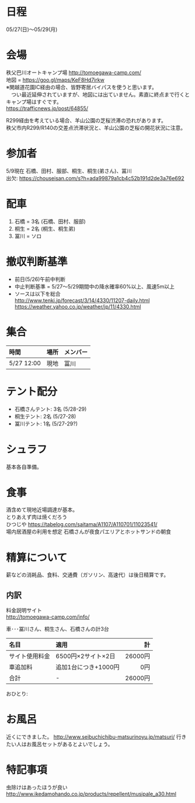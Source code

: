 # 日程
05/27(日)〜05/29(月)

# 会場
秩父巴川オートキャンプ場
http://tomoegawa-camp.com/  
地図 = https://goo.gl/maps/KeF8Hd7irkw   
※関越道花園IC経由の場合、皆野寄居バイパスを使うと思います。  
　つい最近延伸されていますが、地図には出ていません。素直に終点まで行くとキャンプ場はすぐです。  
https://trafficnews.jp/post/64855/

R299経由を考えている場合、羊山公園の芝桜渋滞の恐れがあります。  
秩父市内R299/R140の交差点渋滞状況と、羊山公園の芝桜の開花状況に注意。


# 参加者
5/9現在
石橋、田村、服部、桐生、桐生(弟さん)、冨川  
出欠: https://chouseisan.com/s?h=ada99879a1cb4c52b191d2de3a76e692  

# 配車
1. 石橋 = 3名 (石橋、田村、服部)  
2. 桐生 = 2名 (桐生、桐生弟)  
3. 冨川 = ソロ  

# 撤収判断基準
- 前日(5/26)午前中判断  
- 中止判断基準 = 5/27〜5/29期間中の降水確率60%以上、風速5m以上
- ソースは以下を総合    
http://www.tenki.jp/forecast/3/14/4330/11207-daily.html  
https://weather.yahoo.co.jp/weather/jp/11/4330.html 

# 集合
|時間|場所|メンバー|
|:--|:--|:--|
|5/27 12:00|現地|冨川| 

# テント配分
* 石橋さんテント: 3名 (5/28-29)
* 桐生テント: 2名 (5/27-28)
* 冨川テント: 1名 (5/27-29?)

# シュラフ
基本各自準備。

# 食事
酒含めて現地近場調達が基本。  
とりあえず肉は焼くだろう  
ひつじや https://tabelog.com/saitama/A1107/A110701/11023541/  
場内居酒屋の利用を想定 
石橋さんが夜食パエリアとホットサンドの朝食 

# 精算について
薪などの消耗品、食料、交通費（ガソリン、高速代）は後日精算です。  

## 内訳
料金説明サイト  
http://tomoegawa-camp.com/info/

車･･･冨川さん、桐生さん、石橋さんの計3台  

|名目|適用|計|
|:-----|:----|-----:|
|サイト使用料金|6500円×2サイト×2日|26000円|
|車追加料|追加1台につき+1000円|0円|
|合計|-|26000円|

おひとり:


# お風呂
近くにできました。
http://www.seibuchichibu-matsurinoyu.jp/matsuri/
行きたい人はお風呂セットがあるとよいでしょう。

# 特記事項
虫除けはあったほうが良い  
http://www.ikedamohando.co.jp/products/repellent/musipale_a30.html  

